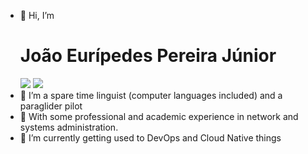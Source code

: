 - 👋 Hi, I’m <h1>João Eurípedes Pereira Júnior</h1>
![](https://github.com/joaoepj/github-stats/blob/master/generated/overview.svg)
![](https://github.com/joaoepj/github-stats/blob/master/generated/languages.svg)
- 💞️ I’m a spare time linguist (computer languages included) and a paraglider pilot
- 🌱 With some professional and academic experience in network and systems administration.
-  :rocket: I’m currently getting used to DevOps and Cloud Native things

<!---
joaoepj/joaoepj is a ✨ special ✨ repository because its `README.md` (this file) appears on your GitHub profile.
You can click the Preview link to take a look at your changes.
--->
